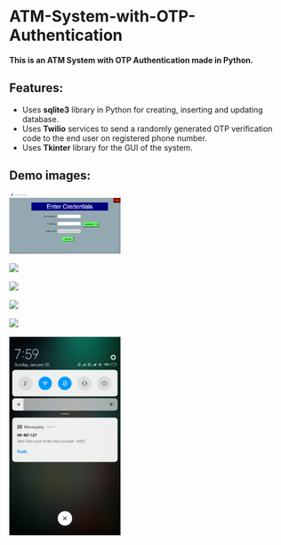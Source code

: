 # ATM-System-with-OTP-Authentication
**This is an ATM System with OTP Authentication made in Python.**

## Features:
- Uses **sqlite3** library in Python for creating, inserting and updating database.
- Uses **Twilio** services to send a randomly generated OTP verification code to the end user on registered phone number.
- Uses **Tkinter** library for the GUI of the system.

## Demo images:

<img src="Demo images/screenshot-1.png" width="200">

![](Screenshots/screenshot-2.png)

![](Screenshots/screenshot-3.png)

![](Screenshots/screenshot-4.png)

![](Screenshots/screenshot-5.png)

<img src="Demo images/screenshot-6.png" width="200">
